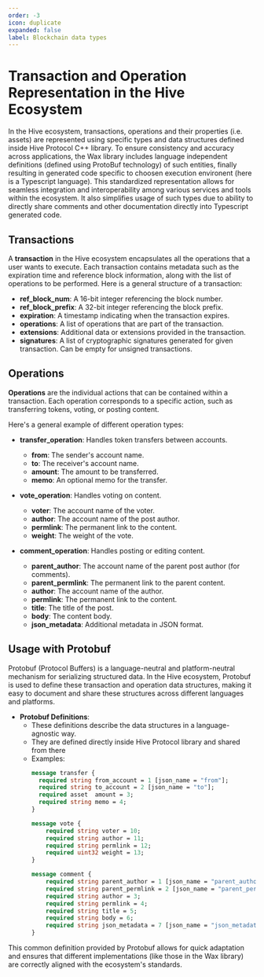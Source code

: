 ```yaml
---
order: -3
icon: duplicate
expanded: false
label: Blockchain data types
---
```


# Transaction and Operation Representation in the Hive Ecosystem

In the Hive ecosystem, transactions, operations and their properties (i.e. assets) are represented using specific types and data structures defined inside Hive Protocol C++ library. To ensure consistency and accuracy across applications, the Wax library includes language independent definitions (defined using ProtoBuf technology) of such entities, finally resulting in generated code specific to choosen execution environent (here is a Typescript language). This standardized representation allows for seamless integration and interoperability among various services and tools within the ecosystem. It also simplifies usage of such types due to ability to directly share comments and other documentation directly into Typescript generated code.

## Transactions

A **transaction** in the Hive ecosystem encapsulates all the operations that a user wants to execute. Each transaction contains metadata such as the expiration time and reference block information, along with the list of operations to be performed. Here is a general structure of a transaction:

- **ref_block_num**: A 16-bit integer referencing the block number.
- **ref_block_prefix**: A 32-bit integer referencing the block prefix.
- **expiration**: A timestamp indicating when the transaction expires.
- **operations**: A list of operations that are part of the transaction.
- **extensions**: Additional data or extensions provided in the transaction.
- **signatures**: A list of cryptographic signatures generated for given transaction. Can be empty for unsigned transactions.

## Operations

**Operations** are the individual actions that can be contained within a transaction. Each operation corresponds to a specific action, such as transferring tokens, voting, or posting content.

Here's a general example of different operation types:

- **transfer_operation**: Handles token transfers between accounts.
  - **from**: The sender's account name.
  - **to**: The receiver's account name.
  - **amount**: The amount to be transferred.
  - **memo**: An optional memo for the transfer.

- **vote_operation**: Handles voting on content.
  - **voter**: The account name of the voter.
  - **author**: The account name of the post author.
  - **permlink**: The permanent link to the content.
  - **weight**: The weight of the vote.

- **comment_operation**: Handles posting or editing content.
  - **parent_author**: The account name of the parent post author (for comments).
  - **parent_permlink**: The permanent link to the parent content.
  - **author**: The account name of the author.
  - **permlink**: The permanent link to the content.
  - **title**: The title of the post.
  - **body**: The content body.
  - **json_metadata**: Additional metadata in JSON format.

## Usage with Protobuf

Protobuf (Protocol Buffers) is a language-neutral and platform-neutral mechanism for serializing structured data. In the Hive ecosystem, Protobuf is used to define these transaction and operation data structures, making it easy to document and share these structures across different languages and platforms.

- **Protobuf Definitions**:
  - These definitions describe the data structures in a language-agnostic way.
  - They are defined directly inside Hive Protocol library and shared from there
  - Examples:
    ```protobuf
    message transfer {
      required string from_account = 1 [json_name = "from"];
      required string to_account = 2 [json_name = "to"];
      required asset  amount = 3;
      required string memo = 4;
    }

    message vote {
        required string voter = 10;
        required string author = 11;
        required string permlink = 12;
        required uint32 weight = 13;
    }

    message comment {
        required string parent_author = 1 [json_name = "parent_author"];
        required string parent_permlink = 2 [json_name = "parent_permlink"];
        required string author = 3;
        required string permlink = 4;
        required string title = 5;
        required string body = 6;
        required string json_metadata = 7 [json_name = "json_metadata"];
    }
    ```

This common definition provided by Protobuf allows for quick adaptation and ensures that different implementations (like those in the Wax library) are correctly aligned with the ecosystem's standards.